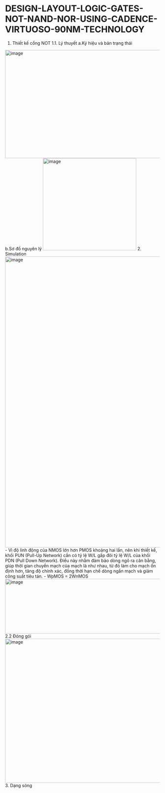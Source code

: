 # DESIGN-LAYOUT-LOGIC-GATES-NOT-NAND-NOR-USING-CADENCE-VIRTUOSO-90NM-TECHNOLOGY
1.  Thiết kế cổng NOT
1.1. Lý thuyết
a.Ký hiệu và bản trạng thái
   <img width="880" height="352" alt="image" src="https://github.com/user-attachments/assets/a6c6ebcc-f2ed-4c35-ac72-325534b3b08e" />
b.Sơ đồ nguyên lý
   <img width="304" height="300" alt="image" src="https://github.com/user-attachments/assets/92033027-cebe-46b0-a947-68bf30655540" />
2. Simulation
<img width="826" height="947" alt="image" src="https://github.com/user-attachments/assets/9252046b-052f-429a-86c7-d958f05d39aa" />
- Vì độ linh động của NMOS lớn hơn PMOS khoảng hai lần, nên khi thiết kế, khối 
PUN (Pull-Up Network) cần có tỷ lệ W/L gấp đôi tỷ lệ W/L của khối PDN (Pull
Down Network). Điều này nhằm đảm bảo dòng ngõ ra cân bằng, giúp thời gian 
chuyển mạch của mạch là như nhau, từ đó làm cho mạch ổn định hơn, tăng độ chính 
xác, đồng thời hạn chế dòng ngắn mạch và giảm công suất tiêu tán. 
- WpMOS = 2WnMOS 
<img width="761" height="178" alt="image" src="https://github.com/user-attachments/assets/67bf2876-fd54-4416-8812-2972c8dc763b" />
2.2 Đóng gói
<img width="699" height="469" alt="image" src="https://github.com/user-attachments/assets/4af67ad8-d61e-49b7-97c5-5915f8b4c8ce" />
3. Dạng sóng
